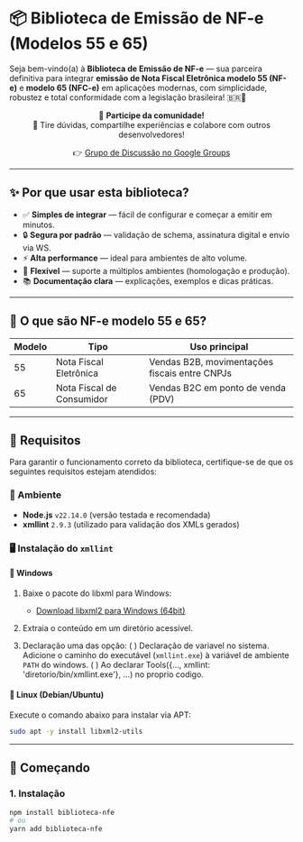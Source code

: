 # 📦 Biblioteca de Emissão de NF-e (Modelos 55 e 65)

Seja bem-vindo(a) à **Biblioteca de Emissão de NF-e** — sua parceira definitiva para integrar **emissão de Nota Fiscal Eletrônica modelo 55 (NF-e)** e **modelo 65 (NFC-e)** em aplicações modernas, com simplicidade, robustez e total conformidade com a legislação brasileira! 🇧🇷🚀

<div align="center">

📣 **Participe da comunidade!**  
💬 Tire dúvidas, compartilhe experiências e colabore com outros desenvolvedores!

👉 [Grupo de Discussão no Google Groups](https://groups.google.com/g/node-sped-nfe)

</div>

---

## ✨ Por que usar esta biblioteca?

- ✅ **Simples de integrar** — fácil de configurar e começar a emitir em minutos.
- 🔒 **Segura por padrão** — validação de schema, assinatura digital e envio via WS.
- ⚡ **Alta performance** — ideal para ambientes de alto volume.
- 🧩 **Flexível** — suporte a múltiplos ambientes (homologação e produção).
- 📚 **Documentação clara** — explicações, exemplos e dicas práticas.

---

## 🧾 O que são NF-e modelo 55 e 65?

| Modelo | Tipo                         | Uso principal                                 |
|--------|------------------------------|-----------------------------------------------|
| 55     | Nota Fiscal Eletrônica       | Vendas B2B, movimentações fiscais entre CNPJs |
| 65     | Nota Fiscal de Consumidor    | Vendas B2C em ponto de venda (PDV)            |

---

## 📌 Requisitos

Para garantir o funcionamento correto da biblioteca, certifique-se de que os seguintes requisitos estejam atendidos:

### 🔧 Ambiente

- **Node.js** `v22.14.0` (versão testada e recomendada)
- **xmllint** `2.9.3` (utilizado para validação dos XMLs gerados)

### 🖥 Instalação do `xmllint`

#### 🔵 Windows

1. Baixe o pacote do libxml para Windows:
   - [Download libxml2 para Windows (64bit)](http://xmlsoft.org/sources/win32/64bit/)

2. Extraia o conteúdo em um diretório acessível.

3. Declaração uma das opção:
    ( ) Declaração de variavel no sistema.
        Adicione o caminho do executável (`xmllint.exe`) à variável de ambiente `PATH` do windows.
    ( ) Ao declarar Tools({..., xmllint: 'diretorio/bin/xmllint.exe'}, ...) no proprio codigo.

#### 🐧 Linux (Debian/Ubuntu)

Execute o comando abaixo para instalar via APT:

```bash
sudo apt -y install libxml2-utils
```

---

## 🚀 Começando

### 1. Instalação

```bash
npm install biblioteca-nfe
# ou
yarn add biblioteca-nfe
